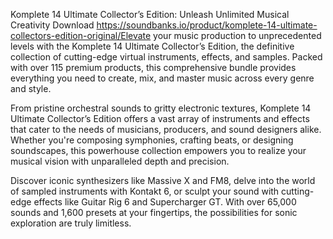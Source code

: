 
Komplete 14 Ultimate Collector’s Edition: Unleash Unlimited Musical Creativity Download https://soundbanks.io/product/komplete-14-ultimate-collectors-edition-original/Elevate your music production to unprecedented levels with the Komplete 14 Ultimate Collector’s Edition, the definitive collection of cutting-edge virtual instruments, effects, and samples. Packed with over 115 premium products, this comprehensive bundle provides everything you need to create, mix, and master music across every genre and style.

From pristine orchestral sounds to gritty electronic textures, Komplete 14 Ultimate Collector’s Edition offers a vast array of instruments and effects that cater to the needs of musicians, producers, and sound designers alike. Whether you're composing symphonies, crafting beats, or designing soundscapes, this powerhouse collection empowers you to realize your musical vision with unparalleled depth and precision.

Discover iconic synthesizers like Massive X and FM8, delve into the world of sampled instruments with Kontakt 6, or sculpt your sound with cutting-edge effects like Guitar Rig 6 and Supercharger GT. With over 65,000 sounds and 1,600 presets at your fingertips, the possibilities for sonic exploration are truly limitless.

